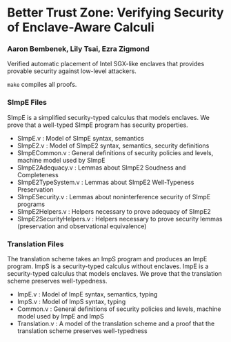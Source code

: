 # Better Trust Zone: Verifying Security of Enclave-Aware Calculi
### Aaron Bembenek, Lily Tsai, Ezra Zigmond

Verified automatic placement of Intel SGX-like enclaves that provides provable security against low-level attackers.

`make` compiles all proofs.

### SImpE Files
SImpE is a simplified security-typed calculus that models enclaves. We prove that a well-typed SImpE program has security properties.

- SImpE.v : Model of SImpE syntax, semantics
- SImpE2.v : Model of SImpE2 syntax, semantics, security definitions
- SImpECommon.v : General definitions of security policies and levels, machine model used by SImpE
- SImpE2Adequacy.v : Lemmas about SImpE2 Soudness and Completeness
- SImpE2TypeSystem.v : Lemmas about SImpE2 Well-Typeness Preservation
- SImpESecurity.v : Lemmas about noninterference security of SImpE programs
- SImpE2Helpers.v : Helpers necessary to prove adequacy of SImpE2 
- SImpE2SecurityHelpers.v : Helpers necessary to prove security lemmas (preservation and observational equivalence)

### Translation Files
The translation scheme takes an ImpS program and produces an ImpE program. ImpS is a security-typed calculus without enclaves. ImpE is a security-typed calculus that models enclaves. We prove that the translation scheme preserves well-typedness.

- ImpE.v : Model of ImpE syntax, semantics, typing
- ImpS.v : Model of ImpS syntax, typing
- Common.v : General definitions of security policies and levels, machine model used by ImpE and ImpS
- Translation.v : A model of the translation scheme and a proof that the translation scheme preserves well-typedness
